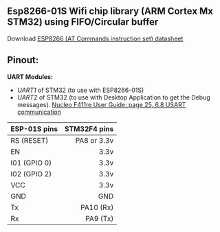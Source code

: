 ## Esp8266-01S Wifi chip library (ARM Cortex Mx STM32) using FIFO/Circular buffer

Download [ESP8266 (AT Commands instruction set) datasheet](https://www.espressif.com/sites/default/files/documentation/4a-esp8266_at_instruction_set_en.pdf)
     
      
## Pinout:
**UART Modules:** 
* _UART1_ of STM32 (to use with ESP8266-01S) 
* _UART2_ of STM32 (to use with Desktop Application to get the Debug messages). [Nucleo F411re User Guide: page 25, 6.8 USART communication](https://www.st.com/resource/en/user_manual/um1724-stm32-nucleo64-boards-mb1136-stmicroelectronics.pdf) 

| ESP-01S pins | STM32F4 pins |
|:-------------|-------------:|
| RS (RESET)   | PA8 or 3.3v  |
| EN           | 3.3v         |
| I01 (GPIO 0) | 3.3v         |
| I02 (GPIO 2) | 3.3v         |
| VCC          | 3.3v         |
| GND          | GND          |
| Tx           | PA10 (Rx)    |
| Rx           | PA9  (Tx)    |    
     
      
